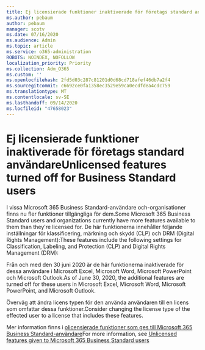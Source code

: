 ```yaml
---
title: Ej licensierade funktioner inaktiverade för företags standard användare
ms.author: pebaum
author: pebaum
manager: scotv
ms.date: 07/16/2020
ms.audience: Admin
ms.topic: article
ms.service: o365-administration
ROBOTS: NOINDEX, NOFOLLOW
localization_priority: Priority
ms.collection: Adm_O365
ms.custom: ''
ms.openlocfilehash: 2fd5d03c287c81201d0d68cd718afef46db7a2f4
ms.sourcegitcommit: c6692ce0fa1358ec3529e59ca0ecdfdea4cdc759
ms.translationtype: MT
ms.contentlocale: sv-SE
ms.lasthandoff: 09/14/2020
ms.locfileid: "47658023"
---
```

# <a name="unlicensed-features-turned-off-for-business-standard-users"></a><span data-ttu-id="73eb1-102">Ej licensierade funktioner inaktiverade för företags standard användare</span><span class="sxs-lookup"><span data-stu-id="73eb1-102">Unlicensed features turned off for Business Standard users</span></span>

<span data-ttu-id="73eb1-103">I vissa Microsoft 365 Business Standard-användare och-organisationer finns nu fler funktioner tillgängliga för dem.</span><span class="sxs-lookup"><span data-stu-id="73eb1-103">Some Microsoft 365 Business Standard users and organizations currently have more features available to them than they're licensed for.</span></span> <span data-ttu-id="73eb1-104">De här funktionerna innehåller följande inställningar för klassificering, märkning och skydd (CLP) och DRM (Digital Rights Management):</span><span class="sxs-lookup"><span data-stu-id="73eb1-104">These features include the following settings for Classification, Labeling, and Protection (CLP) and Digital Rights Management (DRM):</span></span>
    
<span data-ttu-id="73eb1-105">Från och med den 30 juni 2020 är de här funktionerna inaktiverade för dessa användare i Microsoft Excel, Microsoft Word, Microsoft PowerPoint och Microsoft Outlook.</span><span class="sxs-lookup"><span data-stu-id="73eb1-105">As of June 30, 2020, the additional features are turned off for these users in Microsoft Excel, Microsoft Word, Microsoft PowerPoint, and Microsoft Outlook.</span></span>

<span data-ttu-id="73eb1-106">Överväg att ändra licens typen för den använda användaren till en licens som omfattar dessa funktioner.</span><span class="sxs-lookup"><span data-stu-id="73eb1-106">Consider changing the license type of the effected user to a license that includes these features.</span></span> 

<span data-ttu-id="73eb1-107">Mer information finns i [olicensierade funktioner som ges till Microsoft 365 Business Standard-användare](https://support.microsoft.com/help/4568654/extra-features-to-be-turned-off-for-microsoft-365-business-standard?preview)</span><span class="sxs-lookup"><span data-stu-id="73eb1-107">For more information, see [Unlicensed features given to Microsoft 365 Business Standard users](https://support.microsoft.com/help/4568654/extra-features-to-be-turned-off-for-microsoft-365-business-standard?preview)</span></span>